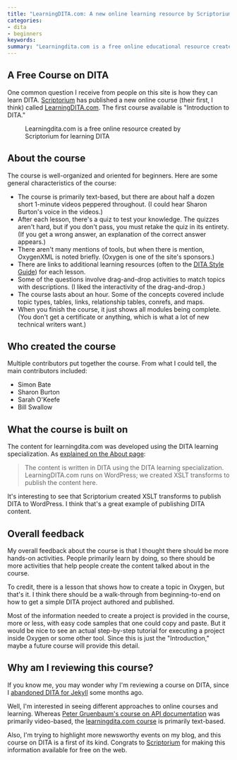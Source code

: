 ```yaml
---
title: "LearningDITA.com: A new online learning resource by Scriptorium"
categories:
- dita
- beginners
keywords: 
summary: "Learningdita.com is a free online educational resource created by Scriptorium for learning DITA. The initial course on their site, "Introduction to DITA," lasts about an hour and will introduce you to core DITA concepts and techniques."
---
```


## A Free Course on DITA

One common question I receive from people on this site is how they can learn DITA. [Scriptorium](http://scriptorium.com) has published a new online course (their first, I think) called [LearningDITA.com](http://www.learningdita.com/). The first course available is "Introduction to DITA."

<figure><a href="http://www.learningdita.com/"><img src="{{ "/images/learningdita.png" | prepend: site.baseurl }}" alt="" /></a><figcaption>Learningdita.com is a free online resource created by Scriptorium for learning DITA</figcaption></figure>

## About the course

The course is well-organized and oriented for beginners. Here are some general characteristics of the course:

* The course is primarily text-based, but there are about half a dozen short 1-minute videos peppered throughout. (I could hear Sharon Burton's voice in the videos.)
* After each lesson, there's a quiz to test your knowledge. The quizzes aren't hard, but if you don't pass, you must retake the quiz in its entirety. (If you get a wrong answer, an explanation of the correct answer appears.)
* There aren't many mentions of tools, but when there is mention, OxygenXML is noted briefly. (Oxygen is one of the site's sponsors.)
* There are links to additional learning resources (often to the [DITA Style Guide](http://www.oxygenxml.com/dita/styleguide/webhelp-feedback/index.html#Artefact/Maps/c_The_topicref_Element.html)) for each lesson.
* Some of the questions involve drag-and-drop activities to match topics with descriptions. (I liked the interactivity of the drag-and-drop.)
* The course lasts about an hour. Some of the concepts covered include topic types, tables, links, relationship tables, conrefs, and maps.
* When you finish the course, it just shows all modules being complete. (You don't get a certificate or anything, which is what a lot of new technical writers want.)

## Who created the course
Multiple contributors put together the course. From what I could tell, the main contributors included: 

* Simon Bate
* Sharon Burton
* Sarah O'Keefe
* Bill Swallow

## What the course is built on

The content for learningdita.com was developed using the DITA learning specialization. As [explained on the About page](http://www.learningdita.com/about/):

>The content is written in DITA using the DITA learning specialization. LearningDITA.com runs on WordPress; we created XSLT transforms to publish the content here.

It's interesting to see that Scriptorium created XSLT transforms to publish DITA to WordPress. I think that's a great example of publishing DITA content.

## Overall feedback

My overall feedback about the course is that I thought there should be more hands-on activities. People primarily learn by doing, so there should be more activities that help people create the content talked about in the course. 

To credit, there is a lesson that shows how to create a topic in Oxygen, but that's it. I think there should be a walk-through from beginning-to-end on how to get a simple DITA project authored and published. 
 
 Most of the information needed to create a project is provided in the course, more or less, with easy code samples that one could copy and paste. But it would be nice to see an actual step-by-step tutorial for executing a project inside Oxygen or some other tool. Since this is just the "Introduction," maybe a future course will provide this detail.

## Why am I reviewing this course?

If you know me, you may wonder why I'm reviewing a course on DITA, since I [abandoned DITA for Jekyll](http://idratherbewriting.com/2015/01/28/10-reasons-for-moving-away-from-dita/) some months ago. 

Well, I'm interested in seeing different approaches to online courses and learning. Whereas [Peter Gruenbaum's course on API documentation](http://idratherbewriting.com/2015/07/24/udemy-course-on-api-technical-writing-part-two/) was primarily video-based, the [learningdita.com course](http://learningdita.com/) is primarily text-based. 

Also, I'm trying to highlight more newsworthy events on my blog, and this course on DITA is a first of its kind. Congrats to [Scriptorium](http://scriptorium.com) for making this information available for free on the web.


